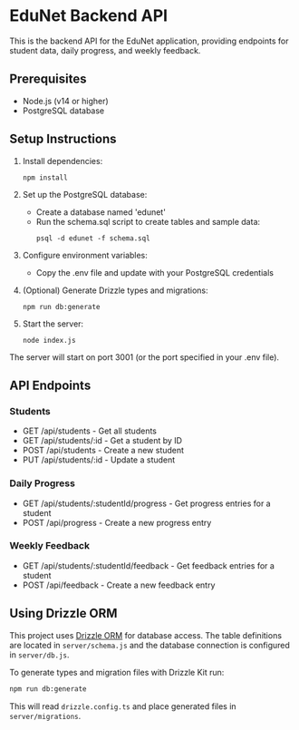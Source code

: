 
# EduNet Backend API

This is the backend API for the EduNet application, providing endpoints for student data, daily progress, and weekly feedback.

## Prerequisites

- Node.js (v14 or higher)
- PostgreSQL database

## Setup Instructions

1. Install dependencies:
   ```
   npm install
   ```

2. Set up the PostgreSQL database:
   - Create a database named 'edunet'
   - Run the schema.sql script to create tables and sample data:
     ```
     psql -d edunet -f schema.sql
     ```

3. Configure environment variables:
   - Copy the .env file and update with your PostgreSQL credentials
4. (Optional) Generate Drizzle types and migrations:
   ```
   npm run db:generate
   ```

5. Start the server:
   ```
   node index.js
   ```

The server will start on port 3001 (or the port specified in your .env file).

## API Endpoints

### Students
- GET /api/students - Get all students
- GET /api/students/:id - Get a student by ID
- POST /api/students - Create a new student
- PUT /api/students/:id - Update a student

### Daily Progress
- GET /api/students/:studentId/progress - Get progress entries for a student
- POST /api/progress - Create a new progress entry

### Weekly Feedback
- GET /api/students/:studentId/feedback - Get feedback entries for a student
- POST /api/feedback - Create a new feedback entry

## Using Drizzle ORM

This project uses [Drizzle ORM](https://orm.drizzle.team/) for database access. The table definitions are located in `server/schema.js` and the database connection is configured in `server/db.js`.

To generate types and migration files with Drizzle Kit run:

```bash
npm run db:generate
```

This will read `drizzle.config.ts` and place generated files in `server/migrations`.
